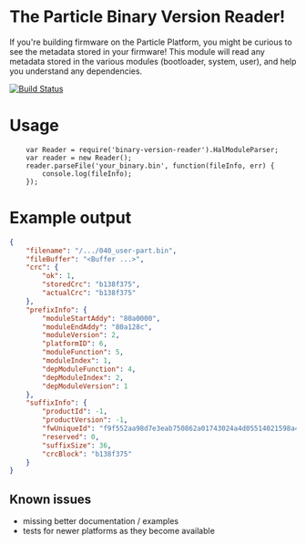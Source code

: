 The Particle Binary Version Reader!
=====

If you're building firmware on the Particle Platform, you might be curious to see the metadata stored in your firmware!  This module will read any metadata stored in the various modules (bootloader, system, user), and help you understand any dependencies.

[![Build Status](https://travis-ci.org/spark/binary-version-reader.svg?branch=master)](https://travis-ci.org/spark/binary-version-reader)


Usage
===

```
    var Reader = require('binary-version-reader').HalModuleParser;
    var reader = new Reader();
    reader.parseFile('your_binary.bin', function(fileInfo, err) {
        console.log(fileInfo);
    });
```

Example output
===

```json
{
	"filename": "/.../040_user-part.bin",
	"fileBuffer": "<Buffer ...>",
	"crc": {
		"ok": 1,
		"storedCrc": "b138f375",
		"actualCrc": "b138f375"
	},
	"prefixInfo": {
		"moduleStartAddy": "80a0000",
		"moduleEndAddy": "80a128c",
		"moduleVersion": 2,
		"platformID": 6,
		"moduleFunction": 5,
		"moduleIndex": 1,
		"depModuleFunction": 4,
		"depModuleIndex": 2,
		"depModuleVersion": 1
	},
	"suffixInfo": {
		"productId": -1,
		"productVersion": -1,
		"fwUniqueId": "f9f552aa98d7e3eab750862a01743024a4d05514021598a4341b3d83b37eda36",
		"reserved": 0,
		"suffixSize": 36,
		"crcBlock": "b138f375"
	}
}
```


## Known issues

* missing better documentation / examples
* tests for newer platforms as they become available
